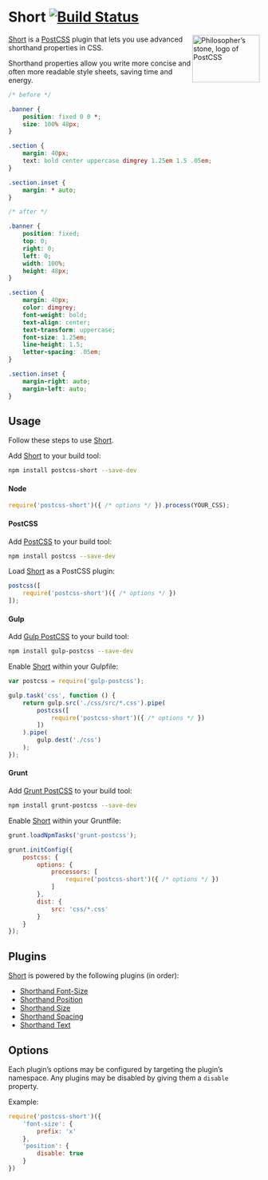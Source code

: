 # Short [![Build Status][ci-img]][ci]

<img align="right" width="135" height="95" src="http://postcss.github.io/postcss/logo-leftp.png" title="Philosopher’s stone, logo of PostCSS">

[Short] is a [PostCSS] plugin that lets you use advanced shorthand properties in CSS.

Shorthand properties allow you write more concise and often more readable style sheets, saving time and energy.

```css
/* before */

.banner {
    position: fixed 0 0 *;
    size: 100% 48px;
}

.section {
    margin: 40px;
    text: bold center uppercase dimgrey 1.25em 1.5 .05em;
}

.section.inset {
    margin: * auto;
}

/* after */

.banner {
    position: fixed;
    top: 0;
    right: 0;
    left: 0;
    width: 100%;
    height: 48px;
}

.section {
    margin: 40px;
    color: dimgrey;
    font-weight: bold;
    text-align: center;
    text-transform: uppercase;
    font-size: 1.25em;
    line-height: 1.5;
    letter-spacing: .05em;
}

.section.inset {
    margin-right: auto;
    margin-left: auto;
}
```

## Usage

Follow these steps to use [Short].

Add [Short] to your build tool:

```bash
npm install postcss-short --save-dev
```

#### Node

```js
require('postcss-short')({ /* options */ }).process(YOUR_CSS);
```

#### PostCSS

Add [PostCSS] to your build tool:

```bash
npm install postcss --save-dev
```

Load [Short] as a PostCSS plugin:

```js
postcss([
    require('postcss-short')({ /* options */ })
]);
```

#### Gulp

Add [Gulp PostCSS] to your build tool:

```bash
npm install gulp-postcss --save-dev
```

Enable [Short] within your Gulpfile:

```js
var postcss = require('gulp-postcss');

gulp.task('css', function () {
    return gulp.src('./css/src/*.css').pipe(
        postcss([
            require('postcss-short')({ /* options */ })
        ])
    ).pipe(
        gulp.dest('./css')
    );
});
```

#### Grunt

Add [Grunt PostCSS] to your build tool:

```bash
npm install grunt-postcss --save-dev
```

Enable [Short] within your Gruntfile:

```js
grunt.loadNpmTasks('grunt-postcss');

grunt.initConfig({
    postcss: {
        options: {
            processors: [
                require('postcss-short')({ /* options */ })
            ]
        },
        dist: {
            src: 'css/*.css'
        }
    }
});
```

## Plugins

[Short] is powered by the following plugins (in order):

- [Shorthand Font-Size](https://github.com/jonathantneal/postcss-short-font-size)
- [Shorthand Position](https://github.com/jonathantneal/postcss-short-position)
- [Shorthand Size](https://github.com/jonathantneal/postcss-short-size)
- [Shorthand Spacing](https://github.com/jonathantneal/postcss-short-spacing)
- [Shorthand Text](https://github.com/jonathantneal/postcss-short-text)

## Options

Each plugin’s options may be configured by targeting the plugin’s namespace. Any plugins may be disabled by giving them a `disable` property.

Example:
```js
require('postcss-short')({
    'font-size': {
        prefix: 'x'
    },
    'position': {
        disable: true
    }
})
```

[ci]: https://travis-ci.org/jonathantneal/postcss-short
[ci-img]: https://travis-ci.org/jonathantneal/postcss-short.svg
[Gulp PostCSS]: https://github.com/postcss/gulp-postcss
[Grunt PostCSS]: https://github.com/nDmitry/grunt-postcss
[PostCSS]: https://github.com/postcss/postcss
[Short]: https://github.com/jonathantneal/postcss-short

